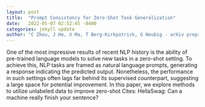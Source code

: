 ```yaml
---
layout: post
title:  "Prompt Consistency for Zero-Shot Task Generalization"
date:   2022-05-07 02:52:45 -0400
categories: jekyll update
author: "C Zhou, J He, X Ma, T Berg-Kirkpatrick, G Neubig - arXiv preprint arXiv:2205.00049, 2022"
---
```

One of the most impressive results of recent NLP history is the ability of pre-trained language models to solve new tasks in a zero-shot setting. To achieve this, NLP tasks are framed as natural language prompts, generating a response indicating the predicted output. Nonetheless, the performance in such settings often lags far behind its supervised counterpart, suggesting a large space for potential improvement. In this paper, we explore methods to utilize unlabeled data to improve zero-shot Cites: HellaSwag: Can a machine really finish your sentence?